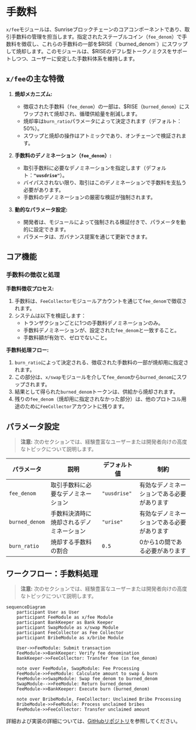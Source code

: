 # 手数料

`x/fee`モジュールは、Sunriseブロックチェーンのコアコンポーネントであり、取引手数料の管理を担当します。指定されたステーブルコイン（`fee_denom`）で手数料を徴収し、これらの手数料の一部を$RISE（`burned_denom`）にスワップして焼却します。このモジュールは、$RISEのデフレ型トークノミクスをサポートしつつ、ユーザーに安定した手数料体系を維持します。

## `x/fee`の主な特徴

1. **焼却メカニズム:**

   - 徴収された手数料（`fee_denom`）の一部は、$RISE（`burned_denom`）にスワップされて焼却され、循環供給量を削減します。
   - 焼却率は`burn_ratio`パラメータによって決定されます（デフォルト：50%）。
   - スワップと焼却の操作はアトミックであり、オンチェーンで検証されます。

2. **手数料のデノミネーション（`fee_denom`）:**

   - 取引手数料に必要なデノミネーションを指定します（デフォルト：**`"uusdrise"`**）。
   - バイパスされない限り、取引はこのデノミネーションで手数料を支払う必要があります。
   - 手数料のデノミネーションの厳密な検証が強制されます。

3. **動的なパラメータ設定:**
   - 開発者は、モジュールによって強制される検証付きで、パラメータを動的に設定できます。
   - パラメータは、ガバナンス提案を通じて更新できます。

## コア機能

### 手数料の徴収と処理

**手数料徴収プロセス:**

1. 手数料は、`FeeCollector`モジュールアカウントを通じて`fee_denom`で徴収されます。
2. システムは以下を検証します：
   - トランザクションごとに1つの手数料デノミネーションのみ。
   - 手数料デノミネーションが、設定された`fee_denom`と一致すること。
   - 手数料額が有効で、ゼロでないこと。

**手数料処理フロー:**

1. `burn_ratio`によって決定される、徴収された手数料の一部が焼却用に指定されます。
2. この部分は、`x/swap`モジュールを介して`fee_denom`から`burned_denom`にスワップされます。
3. 結果として得られた`burned_denom`トークンは、供給から焼却されます。
4. 残りの`fee_denom`（焼却用に指定されなかった部分）は、他のプロトコル用途のために`FeeCollector`アカウントに残ります。

## パラメータ設定

> **注意:** 次のセクションでは、経験豊富なユーザーまたは開発者向けの高度なトピックについて説明します。

| パラメータ | 説明 | デフォルト値 | 制約 |
| -------------- | ------------------------------------------------------- | ------------- | ---------------------------- |
| `fee_denom` | 取引手数料に必要なデノミネーション | `"uusdrise"` | 有効なデノミネーションである必要があります |
| `burned_denom` | 手数料決済時に焼却されるデノミネーション | `"urise"` | 有効なデノミネーションである必要があります |
| `burn_ratio` | 焼却する手数料の割合 | `0.5` | 0から1の間である必要があります |

## ワークフロー：手数料処理

> **注意:** 次のセクションでは、経験豊富なユーザーまたは開発者向けの高度なトピックについて説明します。

```mermaid
sequenceDiagram
    participant User as User
    participant FeeModule as x/fee Module
    participant BankKeeper as Bank Keeper
    participant SwapModule as x/swap Module
    participant FeeCollector as Fee Collector
    participant BribeModule as x/bribe Module

    User->>FeeModule: Submit transaction
    FeeModule->>BankKeeper: Verify fee denomination
    BankKeeper->>FeeCollector: Transfer fee (in fee_denom)
    
    note over FeeModule, SwapModule: Fee Processing
    FeeModule->>FeeModule: Calculate amount to swap & burn
    FeeModule->>SwapModule: Swap fee_denom to burned_denom
    SwapModule-->>FeeModule: Return burned_denom
    FeeModule->>BankKeeper: Execute burn (burned_denom)

    note over BribeModule, FeeCollector: Unclaimed Bribe Processing
    BribeModule->>FeeModule: Process unclaimed bribes
    FeeModule->>FeeCollector: Transfer unclaimed amount
```

詳細および実装の詳細については、[GitHubリポジトリ](https://github.com/sunriselayer/sunrise/tree/main/x/fee)を参照してください。
